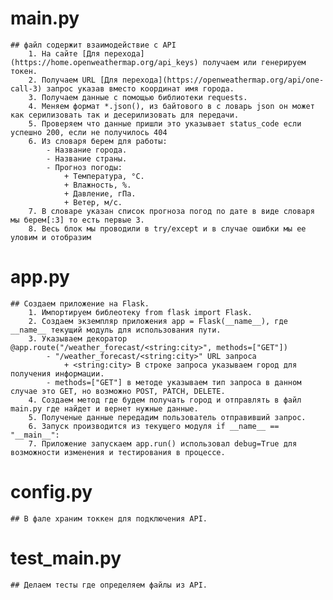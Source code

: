 # main.py
    ## файл содержит взаимодействие с API
        1. На сайте [Для перехода](https://home.openweathermap.org/api_keys) получаем или генерируем токен.
        2. Получаем URL [Для перехода](https://openweathermap.org/api/one-call-3) запрос указав вместо координат имя города.
        3. Получаем данные с помощью библиотеки requests.
        4. Меняем формат *.json(), из байтового в с ловарь json он может как серилизовать так и десерилизовать для передачи.
        5. Проверяем что данные пришли это указывает status_code если успешно 200, если не получилось 404
        6. Из словаря берем для работы:
            - Название города.
            - Название страны.
            - Прогноз погоды:
                + Температура, °C.
                + Влажность, %.
                + Давление, гПа.
                + Ветер, м/с.
        7. В словаре указан список прогноза погод по дате в виде словаря мы берем[:3] то есть первые 3.
        8. Весь блок мы проводили в try/except и в случае ошибки мы ее уловим и отобразим

# app.py
    ## Создаем приложение на Flask.
        1. Импортируем библеотеку from flask import Flask.
        2. Создаем экземпляр приложения app = Flask(__name__), где __name__ текущий модуль для использования пути.
        3. Указываем декоратор @app.route("/weather_forecast/<string:city>", methods=["GET"])
            - "/weather_forecast/<string:city>" URL запроса
                + <string:city> В строке запроса указываем город для получения информации.
            - methods=["GET"] в методе указываем тип запроса в данном случае это GET, но возможно POST, PATCH, DELETE.
        4. Создаем метод где будем получать город и отправлять в файл main.py где найдет и вернет нужные данные.
        5. Полученые данные передадим пользователь отправивший запрос.
        6. Запуск производится из текущего модуля if __name__ == "__main__":
        7. Приложение запускаем app.run() использовал debug=True для возможности изменения и тестирования в процессе.
# config.py
    ## В фале храним токкен для подключения API.
# test_main.py
    ## Делаем тесты где определяем файлы из API.